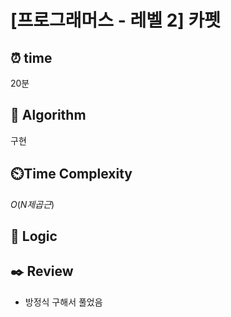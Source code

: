 # [프로그래머스 - 레벨 2] 카펫
 
## ⏰  **time**
20분

## :pushpin: **Algorithm**
구현

## ⏲️**Time Complexity**
$O(N제곱근)$

## :round_pushpin: **Logic**

## :black_nib: **Review**
- 방정식 구해서 풀었음